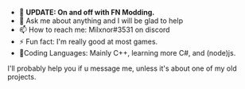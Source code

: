 - 🔭 <b>UPDATE: On and off with FN Modding.</b>
- 💬 Ask me about anything and I will be glad to help
- 📫 How to reach me: Milxnor#3531 on discord
- ⚡ Fun fact: I'm really good at most games.
- 🎉Coding Languages: Mainly C++, learning more C#, and (node)js.

I'll probably help you if u message me, unless it's about one of my old projects.
<br><br>
